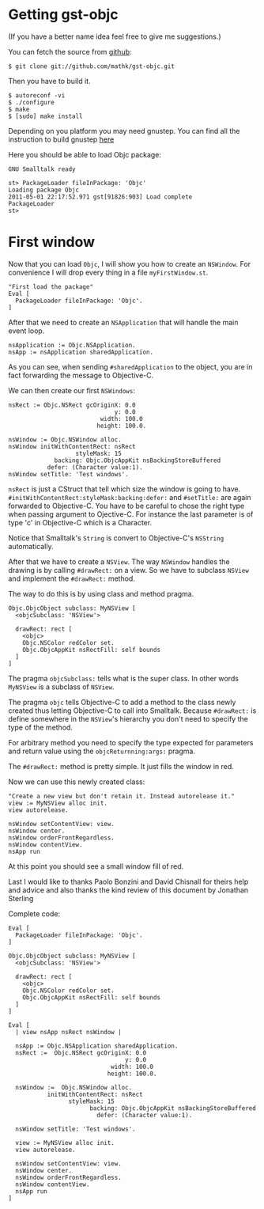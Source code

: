 Getting gst-objc
================

(If you have a better name idea feel free to give me suggestions.)

You can fetch the source from [github](https://github.com/mathk/gst-objc):

    $ git clone git://github.com/mathk/gst-objc.git

Then you have to build it.

    $ autoreconf -vi
    $ ./configure
    $ make
    $ [sudo] make install

Depending on you platform you may need gnustep.  You can find all the
instruction to build gnustep
[here](http://wiki.gnustep.org/index.php/GNUstep_SVN_Installation_Guide)

Here you should be able to load Objc package:

    GNU Smalltalk ready

    st> PackageLoader fileInPackage: 'Objc'
    Loading package Objc
    2011-05-01 22:17:52.971 gst[91826:903] Load complete
    PackageLoader
    st> 


First window
============

Now that you can load `Objc`, I will show you how to create an `NSWindow`.
For convenience I will drop every thing in a file `myFirstWindow.st`.

    "First load the package"
    Eval [
      PackageLoader fileInPackage: 'Objc'.
    ]

After that we need to create an `NSApplication` that will handle the main event
loop.

    nsApplication := Objc.NSApplication.
    nsApp := nsApplication sharedApplication.

As you can see, when sending `#sharedApplication` to the object, you are in fact
forwarding the message to Objective-C.

We can then create our first `NSWindows`:

    nsRect := Objc.NSRect gcOriginX: 0.0
                                  y: 0.0
                              width: 100.0
                             height: 100.0.

    nsWindow := Objc.NSWindow alloc.
    nsWindow initWithContentRect: nsRect 
    	               styleMask: 15 
		         backing: Objc.ObjcAppKit nsBackingStoreBuffered 
			   defer: (Character value:1).
    nsWindow setTitle: 'Test windows'.

`nsRect` is just a CStruct that tell which size the window is going to
have.  `#initWithContentRect:styleMask:backing:defer:` and
`#setTitle:` are again forwarded to Objective-C. You have to be
careful to chose the right type when passing argument to
Ojective-C. For instance the last parameter is of type 'c' in
Objective-C which is a Character.

Notice that Smalltalk's `String` is convert to Objective-C's
`NSString` automatically.

After that we have to create a `NSView`.  The way `NSWindow` handles
the drawing is by calling `#drawRect:` on a view.  So we have to
subclass `NSView` and implement the `#drawRect:` method.

The way to do this is by using class and method pragma.

    Objc.ObjcObject subclass: MyNSView [
      <objcSubclass: 'NSView'>

      drawRect: rect [
        <objc>
        Objc.NSColor redColor set.
        Objc.ObjcAppKit nsRectFill: self bounds
      ]
    ]

The pragma `objcSubclass:` tells what is the super class. In other
words `MyNSView` is a subclass of `NSView`.

The pragma `objc` tells Objective-C to add a method to the class newly
created thus letting Objective-C to call into Smalltalk. Because
`#drawRect:` is define somewhere in the `NSView`'s hierarchy you don't
need to specify the type of the method.


For arbitrary method you need to specify the type expected for
parameters and return value using the `objcReturnning:args:` pragma.

The `#drawRect:` method is pretty simple. It just fills the window in
red.

Now we can use this newly created class:

    "Create a new view but don't retain it. Instead autorelease it."
    view := MyNSView alloc init.
    view autorelease.

    nsWindow setContentView: view.
    nsWindow center.
    nsWindow orderFrontRegardless.
    nsWindow contentView.
    nsApp run


At this point you should see a small window fill of red.

Last I would like to thanks Paolo Bonzini and David Chisnall for
theirs help and advice and also thanks the kind review of this
document by Jonathan Sterling

Complete code:

    Eval [
      PackageLoader fileInPackage: 'Objc'.
    ]

    Objc.ObjcObject subclass: MyNSView [
      <objcSubclass: 'NSView'>

      drawRect: rect [
        <objc>
        Objc.NSColor redColor set.
        Objc.ObjcAppKit nsRectFill: self bounds
      ]
    ]

    Eval [
      | view nsApp nsRect nsWindow |

      nsApp := Objc.NSApplication sharedApplication.
      nsRect :=  Objc.NSRect gcOriginX: 0.0
                                     y: 0.0
                                 width: 100.0
                                height: 100.0.

      nsWindow :=  Objc.NSWindow alloc.
      	       initWithContentRect: nsRect 
               		 styleMask: 15
                           backing: Objc.ObjcAppKit nsBackingStoreBuffered 
                             defer: (Character value:1).

      nsWindow setTitle: 'Test windows'.

      view := MyNSView alloc init.
      view autorelease.

      nsWindow setContentView: view.
      nsWindow center.
      nsWindow orderFrontRegardless.
      nsWindow contentView.
      nsApp run
    ]

